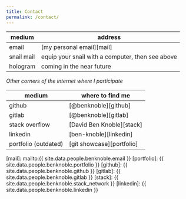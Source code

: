 ```yaml
---
title: Contact
permalink: /contact/
---
```


| medium | address |
|--------|---------|
| email | [my personal email][mail] |
| snail mail | equip your snail with a computer, then see above |
| hologram | coming in the near future |

*Other corners of the internet where I participate*

| medium | where to find me |
|--------|---------|
| github | [@benknoble][github] |
| gitlab | [@benknoble][gitlab] |
| stack overflow | [David Ben Knoble][stack] |
| linkedin | [ben-knoble][linkedin] |
| portfolio (outdated) | [git showcase][portfolio] |


[mail]: mailto:{{ site.data.people.benknoble.email }}
[portfolio]: {{ site.data.people.benknoble.portfolio }}
[github]: {{ site.data.people.benknoble.github }}
[gitlab]: {{ site.data.people.benknoble.gitlab }}
[stack]: {{ site.data.people.benknoble.stack_network }}
[linkedin]: {{ site.data.people.benknoble.linkedin }}
